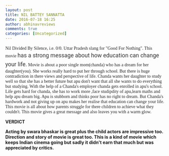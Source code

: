 ```yaml
---
layout: post
title: NIL BATTEY SANNATTA
date: 2016-07-18 16:25
author: abhinavreviews
comments: true
categories: [Uncategorized]
---
```

​<span style="color:rgb(37,37,37);font-family:&quot;line-height:26.4px;background-color:rgb(255,255,255);">Nil Divided By Silence, i.e. 0/0. Uttar Pradesh slang for "Good For Nothing". This movie&nbsp;</span><span style="color:rgb(51,51,51);font-family:Roboto, sans-serif;font-size:18px;line-height:28px;background-color:rgb(255,255,255);">has a strong message about how education can change your life.</span><span style="color:rgb(37,37,37);font-family:&quot;line-height:26.4px;background-color:rgb(255,255,255);">&nbsp;Movie is about a poor single mom(chanda) who has a dream for her daughter(you). She works really hard to put her through school. But there is huge contradiction in there views and perspective of life. Chanda wants her daughter to study well so that she has a better future but apu don't want that all she wants to do everything but studying. With the help of a Chanda's employer chanda gets enrolled in apu's school. Life gets hard for chanda, she has to work more ,face studipdity of apu,learn maths and help apu dream big. Apu is stubborn and thinks poor has no right to dream. But Chanda's hardwork and not giving up on apu makes her realise that education can change your life. This movie is all about how parents struggle for there children to achieve what they couldn't. This movie gives a great message and also leaves you with a warm glow.&nbsp;</span>

<b>VERDICT&nbsp;</b>

<b>Acting by swara bhaskar is great plus the child actors are impressive too. Direction and story of movie is great too. This is a kind of movie which keeps Indian cinema going but sadly it didn't earn that much but was appreciated by critics.</b>
<b>
</b>
